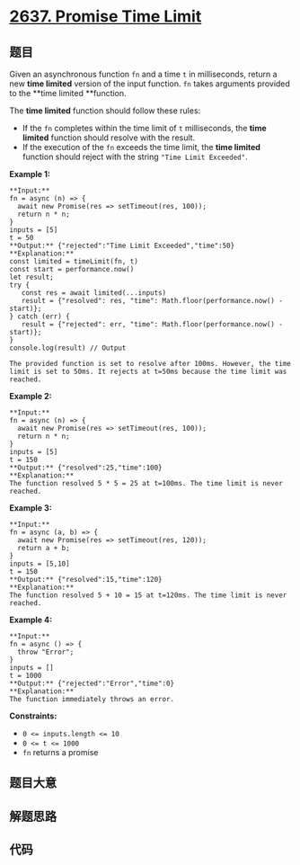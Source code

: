 # [2637. Promise Time Limit](https://leetcode.com/problems/promise-time-limit)

## 题目

Given an asynchronous function `fn` and a time `t` in milliseconds, return a
new  **time limited**  version of the input function. `fn` takes arguments
provided to the  **time limited  **function.

The **time limited** function should follow these rules:

  * If the `fn` completes within the time limit of `t` milliseconds, the **time limited** function should resolve with the result.
  * If the execution of the `fn` exceeds the time limit, the **time limited** function should reject with the string `"Time Limit Exceeded"`.



**Example 1:**

    
    
    **Input:** 
    fn = async (n) => { 
      await new Promise(res => setTimeout(res, 100)); 
      return n * n; 
    }
    inputs = [5]
    t = 50
    **Output:** {"rejected":"Time Limit Exceeded","time":50}
    **Explanation:**
    const limited = timeLimit(fn, t)
    const start = performance.now()
    let result;
    try {
       const res = await limited(...inputs)
       result = {"resolved": res, "time": Math.floor(performance.now() - start)};
    } catch (err) {
       result = {"rejected": err, "time": Math.floor(performance.now() - start)};
    }
    console.log(result) // Output
    
    The provided function is set to resolve after 100ms. However, the time limit is set to 50ms. It rejects at t=50ms because the time limit was reached.
    

**Example 2:**

    
    
    **Input:** 
    fn = async (n) => { 
      await new Promise(res => setTimeout(res, 100)); 
      return n * n; 
    }
    inputs = [5]
    t = 150
    **Output:** {"resolved":25,"time":100}
    **Explanation:**
    The function resolved 5 * 5 = 25 at t=100ms. The time limit is never reached.
    

**Example 3:**

    
    
    **Input:** 
    fn = async (a, b) => { 
      await new Promise(res => setTimeout(res, 120)); 
      return a + b; 
    }
    inputs = [5,10]
    t = 150
    **Output:** {"resolved":15,"time":120}
    **Explanation:**
    ​​​​The function resolved 5 + 10 = 15 at t=120ms. The time limit is never reached.
    

**Example 4:**

    
    
    **Input:** 
    fn = async () => { 
      throw "Error";
    }
    inputs = []
    t = 1000
    **Output:** {"rejected":"Error","time":0}
    **Explanation:**
    The function immediately throws an error.



**Constraints:**

  * `0 <= inputs.length <= 10`
  * `0 <= t <= 1000`
  * `fn` returns a promise


## 题目大意

## 解题思路

## 代码

```javascript

```
